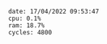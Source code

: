 

                date: 17/04/2022 09:53:47
                cpu: 0.1%
                ram: 18.7%
                cycles: 4800

                         